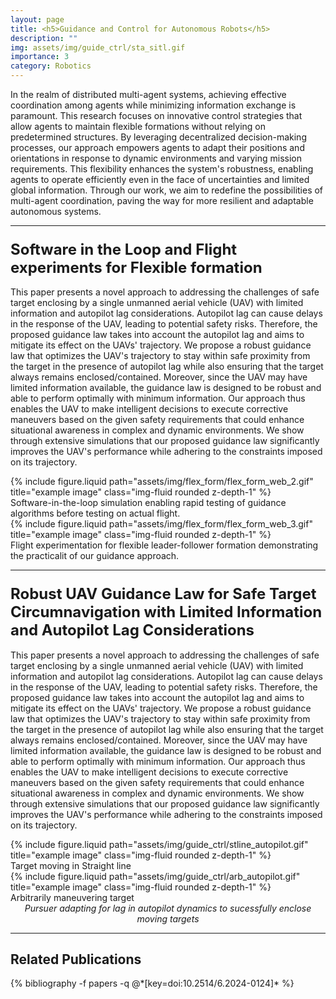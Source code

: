 ```yaml
---
layout: page
title: <h5>Guidance and Control for Autonomous Robots</h5>
description: ""
img: assets/img/guide_ctrl/sta_sitl.gif
importance: 3
category: Robotics
---
```


In the realm of distributed multi-agent systems, achieving effective coordination among agents while minimizing information exchange is paramount. This research focuses on innovative control strategies that allow agents to maintain flexible formations without relying on predetermined structures. By leveraging decentralized decision-making processes, our approach empowers agents to adapt their positions and orientations in response to dynamic environments and varying mission requirements. This flexibility enhances the system's robustness, enabling agents to operate efficiently even in the face of uncertainties and limited global information. Through our work, we aim to redefine the possibilities of multi-agent coordination, paving the way for more resilient and adaptable autonomous systems.

<hr> <!-- Adding a line to separate sections -->

### <span style="font-weight: bold; font-size: 24px;">Software in the Loop and Flight experiments for Flexible formation</span>

This paper presents a novel approach to addressing the challenges of safe target enclosing by a single unmanned aerial vehicle (UAV) with limited information and autopilot lag considerations. Autopilot lag can cause delays in the response of the UAV, leading to potential safety risks. Therefore, the proposed guidance law takes into account the autopilot lag and aims to mitigate its effect on the UAVs' trajectory. We propose a robust guidance law that optimizes the UAV's trajectory to stay within safe proximity from the target in the presence of autopilot lag while also ensuring that the target always remains enclosed/contained. Moreover, since the UAV may have limited information available, the guidance law is designed to be robust and able to perform optimally with minimum information. Our approach thus enables the UAV to make intelligent decisions to execute corrective maneuvers based on the given safety requirements that could enhance situational awareness in complex and dynamic environments. We show through extensive simulations that our proposed guidance law significantly improves the UAV's performance while adhering to the constraints imposed on its trajectory.

<div class="row justify-content-sm-center">
    <div class="col-sm-6 mt-3 mt-md-0">
        {% include figure.liquid path="assets/img/flex_form/flex_form_web_2.gif" title="example image" class="img-fluid rounded z-depth-1" %}
        <div class="caption">
            Software-in-the-loop simulation enabling rapid testing of guidance algorithms before testing on actual flight.
        </div>
    </div>
    <div class="col-sm-6 mt-3 mt-md-0">
        {% include figure.liquid path="assets/img/flex_form/flex_form_web_3.gif" title="example image" class="img-fluid rounded z-depth-1" %}
        <div class="caption">
            Flight experimentation for flexible leader-follower formation demonstrating the practicalit of our guidance approach. 
        </div>
    </div>
</div>

<hr> <!-- Adding a line to separate sections -->

### <span style="font-weight: bold; font-size: 24px;">Robust UAV Guidance Law for Safe Target Circumnavigation with Limited Information and Autopilot Lag Considerations</span>

This paper presents a novel approach to addressing the challenges of safe target enclosing by a single unmanned aerial vehicle (UAV) with limited information and autopilot lag considerations. Autopilot lag can cause delays in the response of the UAV, leading to potential safety risks. Therefore, the proposed guidance law takes into account the autopilot lag and aims to mitigate its effect on the UAVs' trajectory. We propose a robust guidance law that optimizes the UAV's trajectory to stay within safe proximity from the target in the presence of autopilot lag while also ensuring that the target always remains enclosed/contained. Moreover, since the UAV may have limited information available, the guidance law is designed to be robust and able to perform optimally with minimum information. Our approach thus enables the UAV to make intelligent decisions to execute corrective maneuvers based on the given safety requirements that could enhance situational awareness in complex and dynamic environments. We show through extensive simulations that our proposed guidance law significantly improves the UAV's performance while adhering to the constraints imposed on its trajectory.

<div class="row justify-content-sm-center">
    <div class="col-sm-6 mt-3 mt-md-0">
        {% include figure.liquid path="assets/img/guide_ctrl/stline_autopilot.gif" title="example image" class="img-fluid rounded z-depth-1" %}
        <div class="caption">
            Target moving in Straight line
        </div>
    </div>
    <div class="col-sm-6 mt-3 mt-md-0">
        {% include figure.liquid path="assets/img/guide_ctrl/arb_autopilot.gif" title="example image" class="img-fluid rounded z-depth-1" %}
        <div class="caption">
            Arbitrarily maneuvering target
        </div>
    </div>
</div>
<div class="caption" style="font-style: italic; font-size: 14px; text-align: center;">
    Pursuer adapting for lag in autopilot dynamics to sucessfully enclose moving targets
</div>

<hr> <!-- Adding a line to separate sections -->

## Related Publications

<div class="publications">
  {% bibliography -f papers -q @*[key=doi:10.2514/6.2024-0124]* %}
</div>
